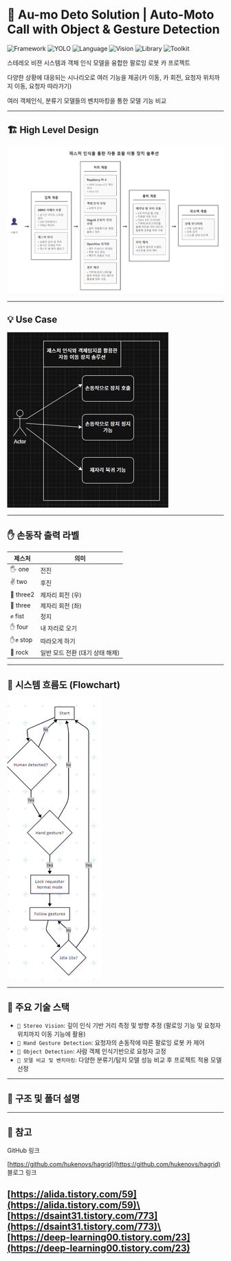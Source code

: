 # 🚗 Au-mo Deto Solution | Auto-Moto Call with Object & Gesture Detection  
![Framework](https://img.shields.io/badge/Framework-Hadgrid-blue)
![YOLO](https://img.shields.io/badge/YOLOv10-blue)
![Language](https://img.shields.io/badge/Language-Python-yellow)
![Vision](https://img.shields.io/badge/Vision-StereoVision-critical)
![Library](https://img.shields.io/badge/Library-OpenCV-blueviolet)
![Toolkit](https://img.shields.io/badge/Toolkit-OpenVINO-success)

스테레오 비젼 시스템과 객체 인식 모델을 융합한 팔로잉 로봇 카 프로젝트

다양한 상황에 대응되는 시나리오로 여러 기능을 제공(카 이동, 카 회전, 요청자 위치까지 이동, 요청자 따라가기)

여러 객체인식, 분류기 모델들의 벤치마킹을 통한 모델 기능 비교

---

## 🏗 High Level Design

![high-level-desing-img](./doc/hld.png)

---

## 💡 Use Case

![use-case-img](./doc/usecase.jpg)

---

## ✋ 손동작 출력 라벨

| 제스처 | 의미 |
|--------|------|
| 🖐 one     | 전진 |
| ✌ two     | 후진 |
| 🤟 three2  | 제자리 회전 (우) |
| 🤘 three   | 제자리 회전 (좌) |
| ✊ fist    | 정지 |
| ✋ four    | 내 자리로 오기 |
| ✋✊ stop   | 따라오게 하기 |
| 🤟 rock    | 일반 모드 전환 (대기 상태 해제) |

---

## 🔁 시스템 흐름도 (Flowchart)

![flow-chart](./doc/flowchart.png)

---

## 📌 주요 기술 스택

- `🎥 Stereo Vision`: 깊이 인식 기반 거리 측정 및 방향 추정 (팔로잉 기능 및 요청자 위치까지 이동 기능에 활용)
- `👋 Hand Gesture Detection`: 요청자의 손동작에 따른 팔로잉 로봇 카 제어
- `🎯 Object Detection`: 사람 객체 인식기반으로 요청자 고정
- `🧠 모델 비교 및 벤치마킹`: 다양한 분류기/탐지 모델 성능 비교 후 프로젝트 적용 모델 선정

---

## 📂 구조 및 폴더 설명


---

## 📎  참고
GitHub 링크

[https://github.com/hukenovs/hagrid](https://github.com/hukenovs/hagrid)
블로그 링크

[https://alida.tistory.com/59](https://alida.tistory.com/59)\
[https://dsaint31.tistory.com/773](https://dsaint31.tistory.com/773)\
[https://deep-learning00.tistory.com/23](https://deep-learning00.tistory.com/23)
---

